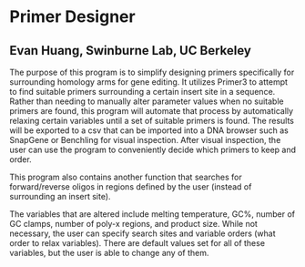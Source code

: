 # Primer Designer
## Evan Huang, Swinburne Lab, UC Berkeley

The purpose of this program is to simplify designing primers specifically for surrounding homology arms for gene editing. It utilizes Primer3 to attempt to find suitable primers surrounding a certain insert site in a sequence. Rather than needing to manually alter parameter values when no suitable primers are found, this program will automate that process by automatically relaxing certain variables until a set of suitable primers is found. The results will be exported to a csv that can be imported into a DNA browser such as SnapGene or Benchling for visual inspection. After visual inspection, the user can use the program to conveniently decide which primers to keep and order. 

This program also contains another function that searches for forward/reverse oligos in regions defined by the user (instead of surrounding an insert site). 

The variables that are altered include melting temperature, GC%, number of GC clamps, number of poly-x regions, and product size. While not necessary, the user can specify search sites and variable orders (what order to relax variables). There are default values set for all of these variables, but the user is able to change any of them. 